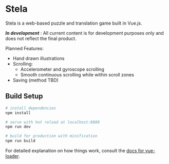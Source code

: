 # Stela

Stela is a web-based puzzle and translation game built in Vue.js.

**_In development_** : All current content is for development purposes only and does not reflect the final product.

Planned Features:
* Hand drawn illustrations
* Scrolling:
  * Accelerometer and gyroscope scrolling
  * Smooth continuous scrolling while within scroll zones
* Saving (method TBD)

## Build Setup

``` bash
# install dependencies
npm install

# serve with hot reload at localhost:8080
npm run dev

# build for production with minification
npm run build
```

For detailed explanation on how things work, consult the [docs for vue-loader](http://vuejs.github.io/vue-loader).
